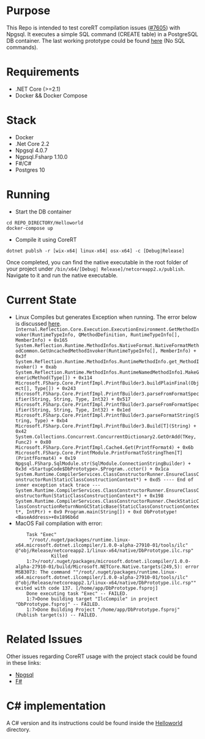 # Purpose
This Repo is intended to test coreRT compilation issues ([#7605](https://github.com/dotnet/corert/issues/7605)) with Npgsql. It executes a simple SQL command (CREATE table) in 
a PostgreSQL DB container. The last working prototype could be found [here](https://github.com/OshoNot/coreRTissue/commit/d32795869918d5744b601acc45b0c9083a7ef060) (No SQL commands).

# Requirements
- .NET Core (>=2.1)
- Docker && Docker Compose

# Stack
- Docker
- .Net Core 2.2
- Npgsql 4.0.7
- Ngpsql.Fsharp 1.10.0
- F#/C#
- Postgres 10

# Running
- Start the DB container
```
cd REPO_DIRECTORY/Helloworld
docker-compose up
```
- Compile it using CoreRT
```
dotnet publsh -r [wix-x64| linux-x64| osx-x64] -c [Debug|Release]
```
Once completed, you can find the native executable in the root folder of your project under `/bin/x64/[Debug| Release]/netcoreapp2.x/publish`.
Navigate to it and run the native executable.

# Current State
 - Linux
    Compiles but generates Exception when running. The error below is discussed [here](https://github.com/dotnet/corert/issues/7605#issuecomment-510539851).
        ``` 
            Internal.Reflection.Core.Execution.ExecutionEnvironment.GetMethodInvoker(RuntimeTypeInfo, QMethodDefinition, RuntimeTypeInfo[], MemberInfo) + 0x165
            System.Reflection.Runtime.MethodInfos.NativeFormat.NativeFormatMethodCommon.GetUncachedMethodInvoker(RuntimeTypeInfo[], MemberInfo) + 0x3f
            System.Reflection.Runtime.MethodInfos.RuntimeMethodInfo.get_MethodInvoker() + 0xab
            System.Reflection.Runtime.MethodInfos.RuntimeNamedMethodInfo1.MakeGenericMethod(Type[]) + 0x114
            Microsoft.FSharp.Core.PrintfImpl.PrintfBuilder3.buildPlainFinal(Object[], Type[]) + 0x243
            Microsoft.FSharp.Core.PrintfImpl.PrintfBuilder3.parseFromFormatSpecifier(String, String, Type, Int32) + 0x517
            Microsoft.FSharp.Core.PrintfImpl.PrintfBuilder3.parseFromFormatSpecifier(String, String, Type, Int32) + 0x1ed
            Microsoft.FSharp.Core.PrintfImpl.PrintfBuilder3.parseFormatString(String, Type) + 0xb4
            Microsoft.FSharp.Core.PrintfImpl.PrintfBuilder3.Build[T](String) + 0x42
            System.Collections.Concurrent.ConcurrentDictionary2.GetOrAdd(TKey, Func2) + 0x80
            Microsoft.FSharp.Core.PrintfImpl.Cache4.Get(PrintfFormat4) + 0x6b
            Microsoft.FSharp.Core.PrintfModule.PrintFormatToStringThen[T](PrintfFormat4) + 0x19
            Npgsql.FSharp.SqlModule.str(SqlModule.ConnectionStringBuilder) + 0x3d
            <StartupCode$DbPrototype>.$Program..cctor() + 0x1ca
            System.Runtime.CompilerServices.ClassConstructorRunner.EnsureClassConstructorRun(StaticClassConstructionContext*) + 0xd5
            ---- End of inner exception stack trace ---
            System.Runtime.CompilerServices.ClassConstructorRunner.EnsureClassConstructorRun(StaticClassConstructionContext*) + 0x198
            System.Runtime.CompilerServices.ClassConstructorRunner.CheckStaticClassConstructionReturnNonGCStaticBase(StaticClassConstructionContext*, IntPtr) + 0x9
            Program.main(String[]) + 0xd
            DbPrototype!<BaseAddress>+0x1896b6d
        ```
 - MacOS
    Fail compilation with error: 
    ```
        Task "Exec"
         "/root/.nuget/packages/runtime.linux-x64.microsoft.dotnet.ilcompiler/1.0.0-alpha-27910-01/tools/ilc" @"obj/Release/netcoreapp2.1/linux-x64/native/DbPrototype.ilc.rsp"
		         Killed
        1:7>/root/.nuget/packages/microsoft.dotnet.ilcompiler/1.0.0-alpha-27910-01/build/Microsoft.NETCore.Native.targets(249,5): error MSB3073: The command ""/root/.nuget/packages/runtime.linux-x64.microsoft.dotnet.ilcompiler/1.0.0-alpha-27910-01/tools/ilc" @"obj/Release/netcoreapp2.1/linux-x64/native/DbPrototype.ilc.rsp"" exited with code 137. [/home/app/DbPrototype.fsproj]
        Done executing task "Exec" -- FAILED.
        1:7>Done building target "IlcCompile" in project "DbPrototype.fsproj" -- FAILED.
        1:7>Done Building Project "/home/app/DbPrototype.fsproj" (Publish target(s)) -- FAILED.
    ```

# Related Issues
Other issues regarding CoreRT usage with the project stack could be found in these links:
- [Npgsql](https://github.com/dotnet/corert/issues?utf8=✓&q=is%3Aissue+npgsql)
- [F#](https://github.com/dotnet/corert/issues/2057)

# C# implementation
A C# version and its instructions could be found inside the [Helloworld](https://github.com/OshoNot/coreRTissue/tree/master/HelloWorld) directory. 